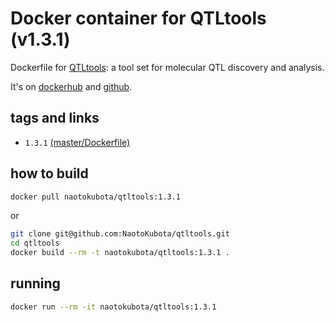 # Docker container for QTLtools (v1.3.1)

Dockerfile for [QTLtools](https://qtltools.github.io/qtltools/): a tool set for molecular QTL discovery and analysis.

It's on [dockerhub](https://hub.docker.com/r/naotokubota/qtltools) and [github](https://github.com/NaotoKubota/qtltools).

## tags and links
- `1.3.1` [(master/Dockerfile)](https://github.com/NaotoKubota/qtltools/blob/master/Dockerfile)

## how to build

```sh
docker pull naotokubota/qtltools:1.3.1
```

or

```sh
git clone git@github.com:NaotoKubota/qtltools.git
cd qtltools
docker build --rm -t naotokubota/qtltools:1.3.1 .
```

## running

```sh
docker run --rm -it naotokubota/qtltools:1.3.1
```
